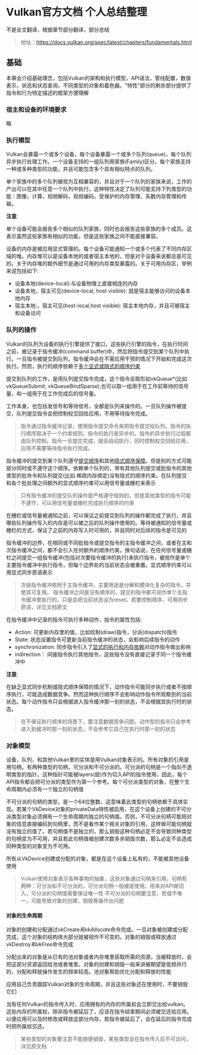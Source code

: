 # Vulkan官方文档 个人总结整理

不是全文翻译，根据章节部分翻译，部分总结

> 地址：https://docs.vulkan.org/spec/latest/chapters/fundamentals.html

## 基础

本章会介绍基础理念，包括Vulkan的架构和执行模型，API语法，管线配置，数值表示，状态和状态查询，不同类型的对象和着色器。"特性"部分的剩余部分提供了指令和行为特定描述的框架方便理解

### 宿主和设备的环境要求

略

### 执行模型

Vulkan会暴露一个或多个设备，每个设备暴露一个或多个队列(queue)，每个队列异步执行处理工作。一个设备支持的一组队列用家族(Family)区分。每个家族支持一种或多种类型的功能，并且可能包含多个具有相似特点的队列。

单个家族中的多个队列被视为互相兼容的，并且对于一个队列的家族来说，工作的产出可以在其中任意一个队列中执行。这种特性决定了队列可能支持下列类型的功能：图像，计算，视频解码，视频编码，受保护的内存管理，系数内存管理和传输。

**注意**:

单个设备可能会报告多个相似的队列家族，同时也会报告这些家族的多个成员。这表示虽然这些家族有相似的功能，但是这些家族之间不能直接兼容。

设备的内存是被应用显式管理的。每个设备可能通知一个或多个代表了不同内存区域的堆。内存堆可以是设备本地的或者宿主本地的，但是对于设备来说都总是可见的。关于内存堆的额外细节是通过可用的内存类型暴露的。关于可用内存区，举例来说包括如下:

- 设备本地(device-local):与设备物理上直接相连的内存
- 设备本地，宿主可见(device-local, host visible): 就是宿主能够访问的设备本地内存
- 宿主本地:，宿主可见(host-local,host visible): 宿主本地内存，并且可被宿主和设备访问

### 队列的操作

Vulkan的队列为设备的执行引擎提供了接口，这些执行引擎的指令，在执行时间之前，被记录于指令缓冲(command buffer)中，然后把指令提交到某个队列中执行。一旦指令被提交到队列，指令缓冲会在不需应用干预的情况下开始和完成这次执行。然而，执行的顺序依赖于[多个显式或隐式的顺序约束](https://docs.vulkan.org/spec/latest/chapters/synchronization.html#synchronization)

提交到队列的工作，是用队列提交指令完成，这个指令会取形如vkQueue*(比如 vkQueueSubmit, vkQueueBindSparse),也可以取一组用于在工作前等待的信号量，和一组用于在工作完成后的信号量。

工作本身，也包括发信号和等待信号，全都是队列来操作的。一旦队列操作被提交，队列提交指令会把控制权交回给应用，不用等待指令完成。

> 指令通过指令缓冲记录，使用指令提交命令来把指令提交给队列。指令的执行顺序取决于一个约束规则，指令的执行是异步的，指令的异步执行过程都由队列控制。指令一旦提交完成，就会自动执行，同时控制权交回给应用，应用不需要等待指令执行完成。

指令缓冲的提交到某个队列遵守[提交顺序](https://docs.vulkan.org/spec/latest/chapters/synchronization.html#synchronization-submission-order)和其他[隐式顺序保障](https://docs.vulkan.org/spec/latest/chapters/synchronization.html#synchronization-implicit)。但是别的方式可能部分同时或不遵守这个顺序。依赖单个队列的，带有其他队列提交或批指令的其他类型的批命令和队列提交(比如 稀疏内存绑定)没有隐式的顺序约束。在队列提交和各个批处理之间额外的显式顺序约束可以用信号量或栅栏来表示

> 只有指令缓冲的提交队列操作是严格遵守规则的，但是其他类型的指令可能不遵守，可以用信号量或栅栏完成执行顺序的约束

在栅栏或信号量被通知之前，可以保证之前提交到队列的操作都完成了执行，并且哪些队列操作写入的内存是可以被之后的队列操作使用的。等待被通知的信号量或栅栏的方式，保证了之前的内存写入时可用的，并且同时对后续的指令是可见的

指令缓冲的边界，在相同或不同批指令或提交指令的主指令缓冲之间，或者在主和次指令缓冲之间，都不会引入任何额外的顺序约束。换句话说，在任何信号量或栅栏之间提交一组指令缓冲(包括对次要指令缓冲的执行)来执行指令，被视作是单个主要指令缓冲中执行指令，但每个边界处的当前状态会被重置。显式顺序约束可以用显式同步原语表示

> 次级指令缓冲依附于主指令缓冲，主要用途是分解和模块化复杂的指令，并使其可复用。
> 指令缓冲之间是没有顺序的，提交的指令都可视作单个主指令缓冲里执行的，只是会把当前状态设为reset。若要控制顺序，可用同步原语，详见文档原文

在指令缓冲中记录的指令可执行多种动作，指令的属性包括:

- Action: 可更新内存里的值，比如绘制(draw)指令，分派(dispatch)指令
- State: 状态设置指令可更新当前指令缓冲的状态，会影响后续指令的动作
- synchronization: 同步指令引入了[显式的执行和内存依赖](https://docs.vulkan.org/spec/latest/chapters/synchronization.html#synchronization-dependencies)对动作指令做出影响
- indirection： 间接指令执行其他指令，这些指令没有直接记录于同一个指令缓冲中

**注意**:

在缺乏显式同步机制或隐式顺序保障的情况下，动作指令可能同步执行或者不按顺序执行，可能造成数据竞争。然而这种执行顺序不会影响动作指令所观察到的当前状态。每个动作指令只会根据进入指令缓冲那一刻的状态，不会根据其执行时的状态。

> 在不保证执行顺序的场景下，要注意数据竞争问题。动作型的指令只会参考进入到缓冲时那一刻的状态，不会参考它自己在执行时那一刻的状态

### 对象模型

设备，队列，和其他Vulkan里的实体是用Vulkan对象表示的。所有对象的引用是用句柄。有两种类型的句柄，可分派和不可分派的。可分派的句柄是一个指向不透明类型的指针。这种指针可能被layers(层)作为切入API的指令使用，因此，每个API指令都会把可分派的类型作为第一个参考。每个可分派类型的对象，在整个生命周期内必须有一个独立的句柄值

不可分派的句柄的类型，是一个64位整数，这意味着此类型的句柄依赖于具体实现。若某个VkDevice对象的privateData特性被启用，在这个设备上创建的不可分派类型对象必须拥有一个生命周期内独立的句柄值。否则，不可分派句柄可能把对象的信息直接编码到句柄里，而不是看作某个相关对象的引用，这样做可能句柄就没有独立的值了。若句柄值不是独立的，那么销毁这种句柄必定不会导致同种类型的句柄变为不可用，并且若此句柄值被创建次数多余销毁次数，那么必定不会造成同种类型的对象变为不可用。

所有从VkDevice创建或分配的对象，都是在这个设备上私有的，不能被其他设备使用

> Vulkan使用对象表示各种事物的抽象，这些对象通过句柄来引用，句柄有两种：可分派和不可分派的，可分派句柄一般被层使用，用来对API做切入，可分派的句柄值需要保证唯一性
> 不可分派的句柄要注意，若值不唯一，可能导致对象的创建，销毁等操作出问题

#### 对象的生命周期

对象的创建和分配通过vkCreate*和vkAllocate*命令完成。一旦对象被创建或分配完成，这个对象的结构体大部分就被视作不可变的。对象的销毁或释放通过vkDestroy*和vkFree*命令完成

分配出来的对象是从已有的池对象或者内存堆里获取所需的资源，当被释放时，会把这部分资源返回给池或者堆里。对象的创建和销毁一般来讲被期望是低频并行的，分配和释放操作发生的频率较高。池对象帮助优化分配和释放的性能

应用自己负责跟踪Vulkan对象的生命周期，并且这些对象还在使用时，不要销毁它们

当有任何Vulkan的指令传入时，应用拥有的内存的所属权会立即交出给vulkan。这些内存的所属权，除非指令被延后了，应该在指令结束期间必须被交还给应用。以便应用可以及时修改或释放这部分内存。若指令被延后了，会在延后的指令完成时把所属权交还。

> 某些类型的对象要注意不能随便销毁，某些类型会在指令传入后不可访问，详见原文档


